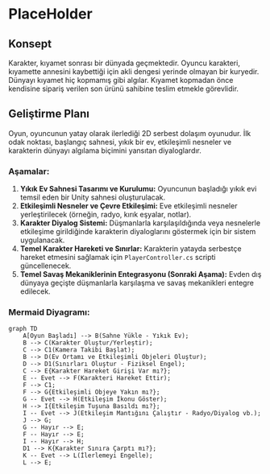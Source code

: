 # PlaceHolder

## Konsept

Karakter, kıyamet sonrası bir dünyada geçmektedir. Oyuncu karakteri, kıyamette annesini kaybettiği için akli dengesi yerinde olmayan bir kuryedir. Dünyayı kıyamet hiç kopmamış gibi algılar. Kıyamet kopmadan önce kendisine sipariş verilen son ürünü sahibine teslim etmekle görevlidir.

## Geliştirme Planı

Oyun, oyuncunun yatay olarak ilerlediği 2D serbest dolaşım oyunudur. İlk odak noktası, başlangıç sahnesi, yıkık bir ev, etkileşimli nesneler ve karakterin dünyayı algılama biçimini yansıtan diyaloglardır.

### Aşamalar:

1.  **Yıkık Ev Sahnesi Tasarımı ve Kurulumu:** Oyuncunun başladığı yıkık evi temsil eden bir Unity sahnesi oluşturulacak.
2.  **Etkileşimli Nesneler ve Çevre Etkileşimi:** Eve etkileşimli nesneler yerleştirilecek (örneğin, radyo, kırık eşyalar, notlar).
3.  **Karakter Diyalog Sistemi:** Düşmanlarla karşılaşıldığında veya nesnelerle etkileşime girildiğinde karakterin diyaloglarını göstermek için bir sistem uygulanacak.
4.  **Temel Karakter Hareketi ve Sınırlar:** Karakterin yatayda serbestçe hareket etmesini sağlamak için `PlayerController.cs` scripti güncellenecek.
5.  **Temel Savaş Mekaniklerinin Entegrasyonu (Sonraki Aşama):** Evden dış dünyaya geçişte düşmanlarla karşılaşma ve savaş mekanikleri entegre edilecek.

### Mermaid Diyagramı:

```mermaid
graph TD
    A[Oyun Başladı] --> B(Sahne Yükle - Yıkık Ev);
    B --> C(Karakter Oluştur/Yerleştir);
    C --> C1(Kamera Takibi Başlat);
    B --> D(Ev Ortamı ve Etkileşimli Objeleri Oluştur);
    D --> D1(Sınırları Oluştur - Fiziksel Engel);
    C --> E{Karakter Hareket Girişi Var mı?};
    E -- Evet --> F(Karakteri Hareket Ettir);
    F --> C1;
    F --> G{Etkileşimli Objeye Yakın mı?};
    G -- Evet --> H(Etkileşim İkonu Göster);
    H --> I{Etkileşim Tuşuna Basıldı mı?};
    I -- Evet --> J(Etkileşim Mantığını Çalıştır - Radyo/Diyalog vb.);
    J --> G;
    G -- Hayır --> E;
    F -- Hayır --> E;
    I -- Hayır --> H;
    D1 --> K{Karakter Sınıra Çarptı mı?};
    K -- Evet --> L(İlerlemeyi Engelle);
    L --> E;
